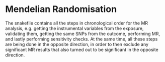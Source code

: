# Mendelian Randomisation


The snakefile contains all the steps in chronological order for the MR analysis, e.g. getting the instrumental variables from the exposure, validating them, getting the same SNPs from the outcome, performing MR, and lastly performing sensitivity checks. At the same time, all these steps are being done in the opposite direction, in order to then exclude any significant MR results that also turned out to be significant in the opposite direction. 